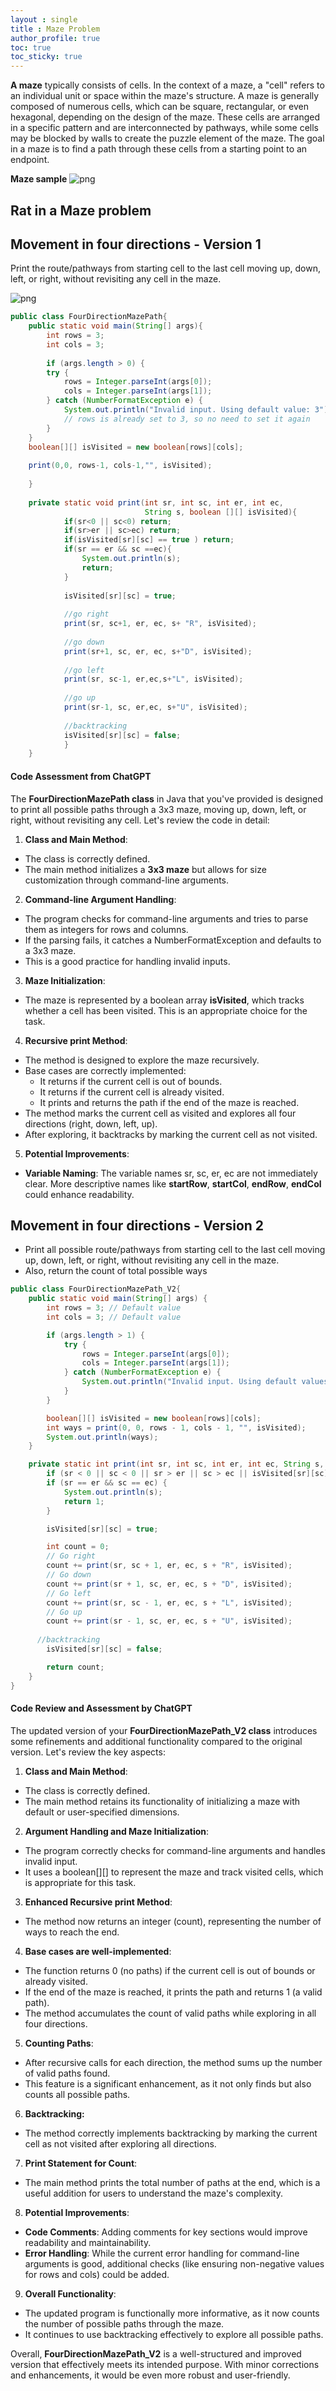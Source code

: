 ```yaml
---
layout : single
title : Maze Problem
author_profile: true
toc: true
toc_sticky: true
---
```


**A maze** typically consists of cells. In the context of a maze, a "cell" refers to an individual unit or space within the maze's structure. A maze is generally composed of numerous cells, which can be square, rectangular, or even hexagonal, depending on the design of the maze. These cells are arranged in a specific pattern and are interconnected by pathways, while some cells may be blocked by walls to create the puzzle element of the maze. The goal in a maze is to find a path through these cells from a starting point to an endpoint.  
  
**Maze sample**
![png](Maze2.png)  

## Rat in a Maze problem

## Movement in four directions - Version 1

Print the route/pathways from starting cell to the last cell moving up, down, left, or right, without revisiting any cell in the maze.  
  
![png](Maze.png)  
  
```java
public class FourDirectionMazePath{
    public static void main(String[] args){
        int rows = 3;
        int cols = 3;
        
        if (args.length > 0) {
        try {
            rows = Integer.parseInt(args[0]);
            cols = Integer.parseInt(args[1]);
        } catch (NumberFormatException e) {
            System.out.println("Invalid input. Using default value: 3");
            // rows is already set to 3, so no need to set it again
        }
    }    
    boolean[][] isVisited = new boolean[rows][cols];
    
    print(0,0, rows-1, cols-1,"", isVisited);
        
    }
    
    private static void print(int sr, int sc, int er, int ec,
                              String s, boolean [][] isVisited){
            if(sr<0 || sc<0) return;
            if(sr>er || sc>ec) return;
            if(isVisited[sr][sc] == true ) return;
            if(sr == er && sc ==ec){
                System.out.println(s);
                return;
            }
            
            isVisited[sr][sc] = true;
            
            //go right
            print(sr, sc+1, er, ec, s+ "R", isVisited);
            
            //go down
            print(sr+1, sc, er, ec, s+"D", isVisited);
            
            //go left
            print(sr, sc-1, er,ec,s+"L", isVisited);
            
            //go up
            print(sr-1, sc, er,ec, s+"U", isVisited);
            
            //backtracking
            isVisited[sr][sc] = false;
            }
    }

```  
  
#### Code Assessment from ChatGPT

The **FourDirectionMazePath class** in Java that you've provided is designed to print all possible paths through a 3x3 maze, moving up, down, left, or right, without revisiting any cell. Let's review the code in detail:

1.	**Class and Main Method**:
- The class is correctly defined.
- The main method initializes a **3x3 maze** but allows for size customization through command-line arguments.
2.	**Command-line Argument Handling**:
- The program checks for command-line arguments and tries to parse them as integers for rows and columns.
- If the parsing fails, it catches a NumberFormatException and defaults to a 3x3 maze.
- This is a good practice for handling invalid inputs.
3.	**Maze Initialization**:
- The maze is represented by a boolean array **isVisited**, which tracks whether a cell has been visited. This is an appropriate choice for the task.
4.	**Recursive print Method**:
- The method is designed to explore the maze recursively.
- Base cases are correctly implemented:  
  - It returns if the current cell is out of bounds.  
  - It returns if the current cell is already visited.
  - It prints and returns the path if the end of the maze is reached.
- The method marks the current cell as visited and explores all four directions (right, down, left, up).
- After exploring, it backtracks by marking the current cell as not visited.
5.	**Potential Improvements**:
- **Variable Naming**: The variable names sr, sc, er, ec are not immediately clear. More descriptive names like **startRow**, **startCol**, **endRow**, **endCol** could enhance readability.  

## Movement in four directions - Version 2

- Print all possible route/pathways from starting cell to the last cell moving up, down, left, or right, without revisiting any cell in the maze.
- Also, return the count of total possible ways

```java
public class FourDirectionMazePath_V2{
    public static void main(String[] args) {
        int rows = 3; // Default value
        int cols = 3; // Default value

        if (args.length > 1) {
            try {
                rows = Integer.parseInt(args[0]);
                cols = Integer.parseInt(args[1]);
            } catch (NumberFormatException e) {
                System.out.println("Invalid input. Using default values for rows and cols: 3");
            }
        }

        boolean[][] isVisited = new boolean[rows][cols];
        int ways = print(0, 0, rows - 1, cols - 1, "", isVisited);
        System.out.println(ways);
    }

    private static int print(int sr, int sc, int er, int ec, String s, boolean[][] isVisited) {
        if (sr < 0 || sc < 0 || sr > er || sc > ec || isVisited[sr][sc]) return 0;
        if (sr == er && sc == ec) {
            System.out.println(s);
            return 1;
        }

        isVisited[sr][sc] = true;

        int count = 0;
        // Go right
        count += print(sr, sc + 1, er, ec, s + "R", isVisited); 
        // Go down
        count += print(sr + 1, sc, er, ec, s + "D", isVisited);
        // Go left
        count += print(sr, sc - 1, er, ec, s + "L", isVisited); 
        // Go up
        count += print(sr - 1, sc, er, ec, s + "U", isVisited);
	  
	  //backtracking 
        isVisited[sr][sc] = false;

        return count;
    }
}
```  

#### Code Review and Assessment by ChatGPT

The updated version of your **FourDirectionMazePath_V2 class** introduces some refinements and additional functionality compared to the original version. Let's review the key aspects:

1.	**Class and Main Method**:
- The class is correctly defined.
- The main method retains its functionality of initializing a maze with default or user-specified dimensions.
2.	**Argument Handling and Maze Initialization**:
- The program correctly checks for command-line arguments and handles invalid input.
- It uses a boolean[][] to represent the maze and track visited cells, which is appropriate for this task.
3.	**Enhanced Recursive print Method**:
- The method now returns an integer (count), representing the number of ways to reach the end.
4.	**Base cases are well-implemented**:
- The function returns 0 (no paths) if the current cell is out of bounds or already visited.
- If the end of the maze is reached, it prints the path and returns 1 (a valid path).
- The method accumulates the count of valid paths while exploring in all four directions.
5. **Counting Paths**:
- After recursive calls for each direction, the method sums up the number of valid paths found.
- This feature is a significant enhancement, as it not only finds but also counts all possible paths.
6. **Backtracking:**
- The method correctly implements backtracking by marking the current cell as not visited after exploring all directions.
7. **Print Statement for Count**:
- The main method prints the total number of paths at the end, which is a useful addition for users to understand the maze's complexity.
8. **Potential Improvements**:
- **Code Comments**: Adding comments for key sections would improve readability and maintainability.
- **Error Handling**: While the current error handling for command-line arguments is good, additional checks (like ensuring non-negative values for rows and cols) could be added.
9.	**Overall Functionality**:
- The updated program is functionally more informative, as it now counts the number of possible paths through the maze.
- It continues to use backtracking effectively to explore all possible paths.  
  
Overall, **FourDirectionMazePath_V2** is a well-structured and improved version that effectively meets its intended purpose. With minor corrections and enhancements, it would be even more robust and user-friendly.



